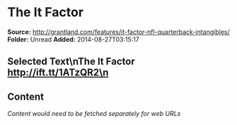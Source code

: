 # The It Factor

**Source:** http://grantland.com/features/it-factor-nfl-quarterback-intangibles/
**Folder:** Unread
**Added:** 2014-08-27T03:15:17


## Selected Text\nThe It Factor http://ift.tt/1ATzQR2\n

## Content
*Content would need to be fetched separately for web URLs*
